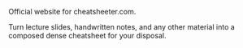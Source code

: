 Official website for cheatsheeter.com.

Turn lecture slides, handwritten notes, and any other material into a composed dense cheatsheet for your disposal.
